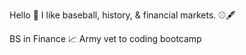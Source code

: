 Hello 👋 I like baseball, history, & financial markets. ⚾🖋️ 

BS in Finance 📈 Army vet to coding bootcamp
